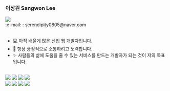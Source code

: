 ### 이상원 Sangwon Lee 
<div> <a href="https://www.notion.so/portfolio-caacf43f888e4b22bb7c20e786a88aee"><img src="https://img.shields.io/badge/Portfolio-ffffff?style=flat-square&logo=Notion&logoColor=black"/></a>
<div> :e-mail: : serendipity0805@naver.com </div>
<br/>
  
* 💻 아직 배울게 많은 신입 웹 개발자입니다.
* 🎨 항상 긍정적으로 소통하려고 노력합니다.
* :sparkles: 사람들의 삶에 도움을 줄 수 있는 서비스를 만드는 개발자가 되는 것이 저의 목표입니다.
<br/>
<div>
<img src="https://img.shields.io/badge/Java-red?style=flat-square&logoColor=white"/>
<img src="https://img.shields.io/badge/JavaScript-F7DF1E?style=flat-square&logo=JavaScript&logoColor=white"/>
<img src="https://img.shields.io/badge/HTML5-E34F26?style=flat-square&logo=HTML5&logoColor=white"/></a>
<img src="https://img.shields.io/badge/CSS3-1572B6?style=flat-square&logo=CSS3&logoColor=white"/></a>
</div>
<div>
<img src="https://img.shields.io/badge/Spring-6DB33F?style=flat-square&logo=Spring&logoColor=white"/>
<img src="https://img.shields.io/badge/Tomcat-F8DC75?style=flat-square&logo=Apache Tomcat&logoColor=white"/>
<img src="https://img.shields.io/badge/Oracle-F80000?style=flat-square&logo=Oracle&logoColor=white"/>
<img src="https://img.shields.io/badge/Bootstrap-7952B3?style=flat-square&logo=Bootstrap&logoColor=white"/>
</div>
